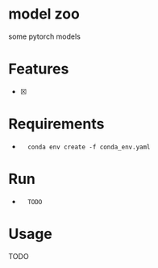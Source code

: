 # model zoo

some pytorch models

# Features

- [x] 

# Requirements

- ```
    conda env create -f conda_env.yaml   
  ```

# Run

- ```
    TODO
  ```

# Usage

TODO
